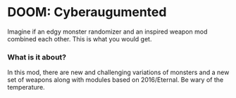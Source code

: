 # DOOM: Cyberaugumented
Imagine if an edgy monster randomizer and an inspired weapon mod combined each other. This is what you would get.
### What is it about?
In this mod, there are new and challenging variations of monsters and a new set of weapons along with modules based on 2016/Eternal. Be wary of the temperature.
